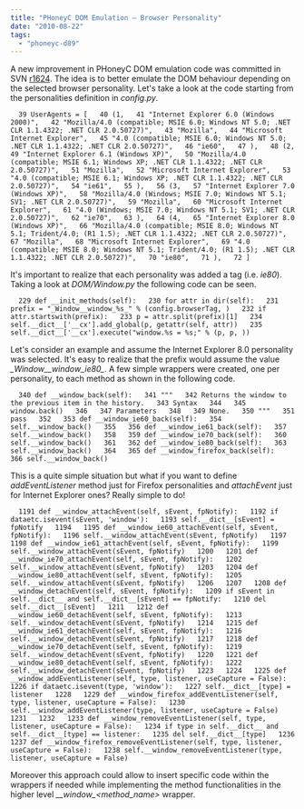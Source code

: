 ```yaml
---
title: "PHoneyC DOM Emulation – Browser Personality"
date: "2010-08-22"
tags: 
  - "phoneyc-d89"
---
```


A new improvement in PHoneyC DOM emulation code was committed in SVN [r1624](http://code.google.com/p/phoneyc/source/detail?r=1624). The idea is to better emulate the DOM behaviour depending on the selected browser personality. Let's take a look at the code starting from the personalities definition in _config.py_.  
  
`  
39 UserAgents = [  
40 (1,  
41 "Internet Explorer 6.0 (Windows 2000)",  
42 "Mozilla/4.0 (compatible; MSIE 6.0; Windows NT 5.0; .NET CLR 1.1.4322; .NET CLR 2.0.50727)",  
43 "Mozilla",  
44 "Microsoft Internet Explorer",  
45 "4.0 (compatible; MSIE 6.0; Windows NT 5.0; .NET CLR 1.1.4322; .NET CLR 2.0.50727)",  
46 "ie60",  
47 ),  
48 (2,  
49 "Internet Explorer 6.1 (Windows XP)",  
50 "Mozilla/4.0 (compatible; MSIE 6.1; Windows XP; .NET CLR 1.1.4322; .NET CLR 2.0.50727)",  
51 "Mozilla",  
52 "Microsoft Internet Explorer",  
53 "4.0 (compatible; MSIE 6.1; Windows XP; .NET CLR 1.1.4322; .NET CLR 2.0.50727)",  
54 "ie61",  
55 ),  
56 (3,  
57 "Internet Explorer 7.0 (Windows XP)",  
58 "Mozilla/4.0 (Windows; MSIE 7.0; Windows NT 5.1; SV1; .NET CLR 2.0.50727)",  
59 "Mozilla",  
60 "Microsoft Internet Explorer",  
61 "4.0 (Windows; MSIE 7.0; Windows NT 5.1; SV1; .NET CLR 2.0.50727)",  
62 "ie70",  
63 ),  
64 (4,  
65 "Internet Explorer 8.0 (Windows XP)",  
66 "Mozilla/4.0 (compatible; MSIE 8.0; Windows NT 5.1; Trident/4.0; (R1 1.5); .NET CLR 1.1.4322; .NET CLR 2.0.50727)",  
67 "Mozilla",  
68 "Microsoft Internet Explorer",  
69 "4.0 (compatible; MSIE 8.0; Windows NT 5.1; Trident/4.0; (R1 1.5); .NET CLR 1.1.4322; .NET CLR 2.0.50727)",  
70 "ie80",  
71 ),  
72 ]  
`  
  
It's important to realize that each personality was added a tag (i.e. _ie80_). Taking a look at _DOM/Window.py_ the following code can be seen.  
  
`  
229 def __init_methods(self):  
230 for attr in dir(self):  
231 prefix = "_Window__window_%s_" % (config.browserTag, )  
232 if attr.startswith(prefix):  
233 p = attr.split(prefix)[1]  
234 self.__dict__['__cx'].add_global(p, getattr(self, attr))  
235 self.__dict__['__cx'].execute("window.%s = %s;" % (p, p, ))  
`  
  
Let's consider an example and assume the Internet Explorer 8.0 personality was selected. It's easy to realize that the prefix would assume the value _\_Window\_\_window\_ie80\__. A few simple wrappers were created, one per personality, to each method as shown in the following code.  
  
`  
340 def __window_back(self):  
341 """  
342 Returns the window to the previous item in the history.  
343 Syntax  
344  
345 window.back()  
346  
347 Parameters  
348  
349 None.  
350 """  
351 pass  
352  
353 def __window_ie60_back(self):  
354 self.__window_back()  
355  
356 def __window_ie61_back(self):  
357 self.__window_back()  
358  
359 def __window_ie70_back(self):  
360 self.__window_back()  
361  
362 def __window_ie80_back(self):  
363 self.__window_back()  
364  
365 def __window_firefox_back(self):  
366 self.__window_back()  
`  
  
This is a quite simple situation but what if you want to define _addEventListener_ method just for Firefox personalities and _attachEvent_ just for Internet Explorer ones? Really simple to do!  
  
`  
1191 def __window_attachEvent(self, sEvent, fpNotify):  
1192 if dataetc.isevent(sEvent, 'window'):  
1193 self.__dict__[sEvent] = fpNotify  
1194  
1195 def __window_ie60_attachEvent(self, sEvent, fpNotify):  
1196 self.__window_attachEvent(sEvent, fpNotify)  
1197  
1198 def __window_ie61_attachEvent(self, sEvent, fpNotify):  
1199 self.__window_attachEvent(sEvent, fpNotify)  
1200  
1201 def __window_ie70_attachEvent(self, sEvent, fpNotify):  
1202 self.__window_attachEvent(sEvent, fpNotify)  
1203  
1204 def __window_ie80_attachEvent(self, sEvent, fpNotify):  
1205 self.__window_attachEvent(sEvent, fpNotify)  
1206  
1207  
1208 def __window_detachEvent(self, sEvent, fpNotify):  
1209 if sEvent in self.__dict__ and self.__dict__[sEvent] == fpNotify:  
1210 del self.__dict__[sEvent]  
1211  
1212 def __window_ie60_detachEvent(self, sEvent, fpNotify):  
1213 self.__window_detachEvent(sEvent, fpNotify)  
1214  
1215 def __window_ie61_detachEvent(self, sEvent, fpNotify):  
1216 self.__window_detachEvent(sEvent, fpNotify)  
1217  
1218 def __window_ie70_detachEvent(self, sEvent, fpNotify):  
1219 self.__window_detachEvent(sEvent, fpNotify)  
1220  
1221 def __window_ie80_detachEvent(self, sEvent, fpNotify):  
1222 self.__window_detachEvent(sEvent, fpNotify)  
1223  
1224  
1225 def __window_addEventListener(self, type, listener, useCapture = False):  
1226 if dataetc.isevent(type, 'window'):  
1227 self.__dict__[type] = listener  
1228  
1229 def __window_firefox_addEventListener(self, type, listener, useCapture = False):  
1230 self.__window_addEventListener(type, listener, useCapture = False)  
1231  
1232  
1233 def __window_removeEventListener(self, type, listener, useCapture = False):  
1234 if type in self.__dict__ and self.__dict__[type] == listener:  
1235 del self.__dict__[type]  
1236  
1237 def __window_firefox_removeEventListener(self, type, listener, useCapture = False):  
1238 self.__window_removeEventListener(type, listener, useCapture = False)  
`  
  
Moreover this approach could allow to insert specific code within the wrappers if needed while implementing the method functionalities in the higher level _\_\_window\_<method\_name>_ wrapper.
